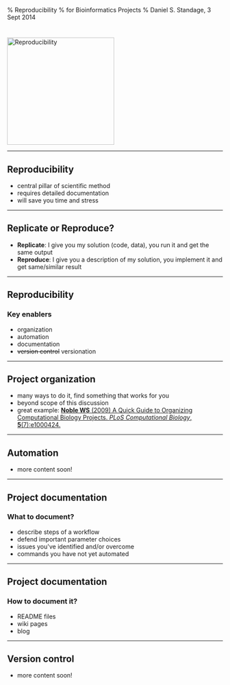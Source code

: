 % Reproducibility
% for Bioinformatics Projects
% Daniel S. Standage, 3 Sept 2014

#

<a href="http://xkcd.com/242/">
  <image src="xkcd-242.png" width="250" alt="Reproducibility" />
</a>

---------

## Reproducibility

- central pillar of scientific method
- requires detailed documentation
- will save you time and stress

---------

## Replicate or Reproduce?

- **Replicate**: I give you my solution (code, data), you run it and get the same output
- **Reproduce**: I give you a description of my solution, you implement it and get same/similar result

---------

## Reproducibility
### Key enablers

- organization
- automation
- documentation
- ~~version control~~ versionation

---------

## Project organization

- many ways to do it, find something that works for you
- beyond scope of this discussion
- great example: [**Noble WS** (2009) A Quick Guide to Organizing Computational Biology Projects. *PLoS Computational Biology*, **5**(7):e1000424.](http://dx.doi.org/10.1371/journal.pcbi.1000424)

---------

## Automation

- more content soon!

---------

## Project documentation
### What to document?

- describe steps of a workflow
- defend important parameter choices
- issues you've identified and/or overcome
- commands you have not yet automated

---------

## Project documentation
### How to document it?

- README files
- wiki pages
- blog

---------

## Version control

- more content soon!
